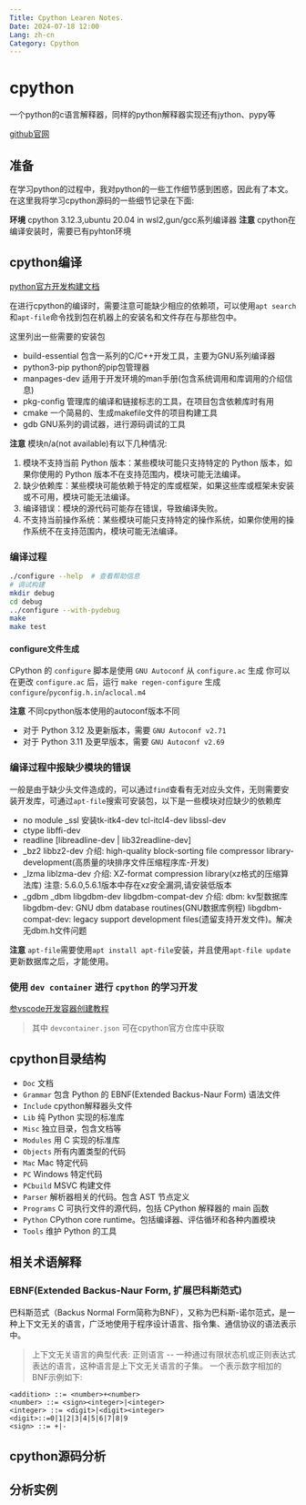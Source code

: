 ```yaml
---
Title: Cpython Learen Notes.
Date: 2024-07-18 12:00
Lang: zh-cn
Category: Cpython
---
```


# cpython
一个python的c语言解释器，同样的python解释器实现还有jython、pypy等

[github官网](https://github.com/python/cpython)

## 准备
在学习python的过程中，我对python的一些工作细节感到困惑，因此有了本文。在这里我将学习cpython源码的一些细节记录在下面:

**环境** cpython 3.12.3,ubuntu 20.04 in wsl2,gun/gcc系列编译器
**注意** cpython在编译安装时，需要已有pyhton环境

## cpython编译
[python官方开发构建文档](https://devguide.python.org/getting-started/setup-building/#build-dependencies)

在进行cpython的编译时，需要注意可能缺少相应的依赖项，可以使用`apt search`和`apt-file`命令找到包在机器上的安装名和文件存在与那些包中。

这里列出一些需要的安装包
- build-essential 包含一系列的C/C++开发工具，主要为GNU系列编译器
- python3-pip python的pip包管理器
- manpages-dev 适用于开发环境的man手册(包含系统调用和库调用的介绍信息)
- pkg-config 管理库的编译和链接标志的工具，在项目包含依赖库时有用
- cmake 一个简易的、生成makefile文件的项目构建工具
- gdb GNU系列的调试器，进行源码调试的工具

**注意** 模块n/a(not available)有以下几种情况:
1. 模块不支持当前 Python 版本：某些模块可能只支持特定的 Python 版本，如果你使用的 Python 版本不在支持范围内，模块可能无法编译。
2. 缺少依赖库：某些模块可能依赖于特定的库或框架，如果这些库或框架未安装或不可用，模块可能无法编译。
3. 编译错误：模块的源代码可能存在错误，导致编译失败。
4. 不支持当前操作系统：某些模块可能只支持特定的操作系统，如果你使用的操作系统不在支持范围内，模块可能无法编译。

### 编译过程
```sh
./configure --help  # 查看帮助信息
# 调试构建
mkdir debug
cd debug
../configure --with-pydebug
make
make test
```

#### configure文件生成
CPython 的 `configure` 脚本是使用 `GNU Autoconf` 从 `configure.ac` 生成
你可以在更改 `configure.ac` 后，运行 `make regen-configure` 生成 `configure`/`pyconfig.h.in`/`aclocal.m4`

**注意** 不同cpython版本使用的autoconf版本不同
- 对于 Python 3.12 及更新版本，需要 `GNU Autoconf v2.71`
- 对于 Python 3.11 及更早版本，需要 `GNU Autoconf v2.69`


### 编译过程中报缺少模块的错误

一般是由于缺少头文件造成的，可以通过`find`查看有无对应头文件，无则需要安装开发库，可通过`apt-file`搜索可安装包，以下是一些模块对应缺少的依赖库

- no module _ssl
    安装tk-itk4-dev tcl-itcl4-dev libssl-dev
- ctype
    libffi-dev
- readline
    [libreadline-dev | lib32readline-dev]
- _bz2
    libbz2-dev
     介绍:
      high-quality block-sorting file compressor library- development(高质量的块排序文件压缩程序库-开发)
- _lzma
    liblzma-dev
     介绍:
      XZ-format compression library(xz格式的压缩算法库)
      注意: 5.6.0,5.6.1版本中存在xz安全漏洞,请安装低版本
- _gdbm _dbm
    libgdbm-dev libgdbm-compat-dev
     介绍:
      dbm: kv型数据库  
      libgdbm-dev: GNU dbm database routines(GNU数据库例程)
      libgdbm-compat-dev: legacy support development files(遗留支持开发文件)。解决无dbm.h文件问题    

**注意** `apt-file`需要使用`apt install apt-file`安装，并且使用`apt-file update`更新数据库之后，才能使用。

### 使用 `dev container` 进行 `cpython` 的学习开发

[参vscode开发容器创建教程](https://code.visualstudio.com/docs/devcontainers/create-dev-container#_dockerfile)

> 其中 `devcontainer.json` 可在cpython官方仓库中获取

## cpython目录结构

- `Doc`                 文档
- `Grammar`             包含 Python 的 EBNF(Extended Backus-Naur Form) 语法文件
- `Include`             cpython解释器头文件
- `Lib`                 纯 Python 实现的标准库
- `Misc`                独立目录，包含文档等
- `Modules`             用 C 实现的标准库
- `Objects`             所有内置类型的代码
- `Mac`                 Mac 特定代码
- `PC`                  Windows 特定代码
- `PCbuild`             MSVC 构建文件
- `Parser`              解析器相关的代码。包含 AST 节点定义
- `Programs`            C 可执行文件的源代码，包括 CPython 解释器的 main 函数
- `Python`              CPython core runtime。包括编译器、评估循环和各种内置模块
- `Tools`               维护 Python 的工具

## 相关术语解释

### EBNF(Extended Backus-Naur Form, 扩展巴科斯范式)

巴科斯范式（Backus Normal Form简称为BNF），又称为巴科斯-诺尔范式，是一种上下文无关的语言，广泛地使用于程序设计语言、指令集、通信协议的语法表示中。

> 上下文无关语言的典型代表: 正则语言 -- 一种通过有限状态机或正则表达式表达的语言，这种语言是上下文无关语言的子集。
> 一个表示数字相加的BNF示例如下:
```
<addition> ::= <number>+<number>
<number> ::= <sign><integer>|<integer>
<integer> ::= <digit>|<digit><integer>
<digit>::=0|1|2|3|4|5|6|7|8|9
<sign> ::= +|-
```

## cpython源码分析

## 分析实例